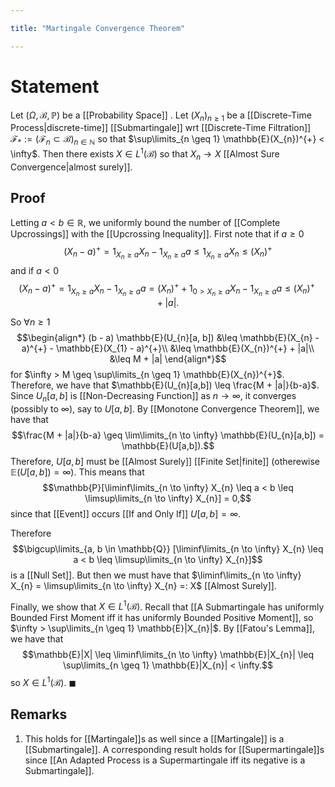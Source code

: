 ```yaml
---

title: "Martingale Convergence Theorem"

---
```

# Statement
Let $(\Omega, \mathcal{B}, \mathbb{P})$ be a [[Probability Space]] . Let $(X_{n})_{n \geq 1}$ be a [[Discrete-Time Process|discrete-time]] [[Submartingale]] wrt [[Discrete-Time Filtration]] $\mathcal{F}_{*} := (\mathcal{F}_{n} \subset \mathcal{B})_{n \in \mathbb{N}}$ so that $\sup\limits_{n \geq 1} \mathbb{E}(X_{n})^{+} < \infty$. Then there exists $X \in L^{1}(\mathcal{B})$ so that $X_{n} \to X$ [[Almost Sure Convergence|almost surely]].

## Proof
Letting $a < b \in \mathbb{R}$, we uniformly bound the number of [[Complete Upcrossings]] with the [[Upcrossing Inequality]]. First note that if $a \geq 0$ 
$$(X_{n} - a)^{+} = 1_{X_{n} \geq a}X_{n} -1_{X_{n} \geq a}a \leq 1_{X_{n} \geq a}X_{n} \leq (X_{n})^{+}$$
and if $a < 0$
$$(X_{n} - a)^{+} = 1_{X_{n} \geq a}X_{n} -1_{X_{n} \geq a}a = (X_{n})^{+} + 1_{0 > X_{n} \geq a}X_{n} -1_{X_{n} \geq a}a \leq (X_{n})^{+} + |a|.$$

So $\forall n \geq 1$
$$\begin{align*}
(b - a) \mathbb{E}(U_{n}[a, b]) &\leq \mathbb{E}(X_{n} - a)^{+} - \mathbb{E}(X_{1} - a)^{+}\\
&\leq \mathbb{E}(X_{n})^{+} + |a|\\
&\leq M + |a|
\end{align*}$$
for $\infty > M \geq \sup\limits_{n \geq 1} \mathbb{E}(X_{n})^{+}$. Therefore, we have that $\mathbb{E}(U_{n}[a,b]) \leq \frac{M + |a|}{b-a}$. Since $U_{n}[a,b]$ is [[Non-Decreasing Function]] as $n \to \infty$, it converges (possibly to $\infty$), say to $U[a,b]$. By [[Monotone Convergence Theorem]], we have that 
$$\frac{M + |a|}{b-a} \geq \lim\limits_{n \to \infty} \mathbb{E}(U_{n}[a,b]) = \mathbb{E}(U[a,b]).$$
Therefore, $U[a,b]$ must be [[Almost Surely]] [[Finite Set|finite]] (otherewise $\mathbb{E}(U[a,b]) = \infty$). This means that
$$\mathbb{P}[\liminf\limits_{n \to \infty} X_{n} \leq a < b \leq \limsup\limits_{n \to \infty} X_{n}] = 0,$$
since that [[Event]] occurs [[If and Only If]] $U[a,b] = \infty$.

Therefore
$$\bigcup\limits_{a, b \in \mathbb{Q}} [\liminf\limits_{n \to \infty} X_{n} \leq a < b \leq \limsup\limits_{n \to \infty} X_{n}]$$
is a [[Null Set]]. But then we must have that $\liminf\limits_{n \to \infty} X_{n} = \limsup\limits_{n \to \infty} X_{n} =: X$ [[Almost Surely]].

Finally, we show that $X \in L^{1}(\mathcal{B})$. Recall that [[A Submartingale has uniformly Bounded First Moment iff it has uniformly Bounded Positive Moment]], so $\infty > \sup\limits_{n \geq 1} \mathbb{E}|X_{n}|$. By [[Fatou's Lemma]], we have that
$$\mathbb{E}|X| \leq \liminf\limits_{n \to \infty} \mathbb{E}|X_{n}| \leq \sup\limits_{n \geq 1} \mathbb{E}|X_{n}| < \infty.$$
so $X \in L^{1}(\mathcal{B})$. $\blacksquare$

## Remarks
1. This holds for [[Martingale]]s as well since a [[Martingale]] is a [[Submartingale]]. A corresponding result holds for [[Supermartingale]]s since [[An Adapted Process is a Supermartingale iff its negative is a Submartingale]].